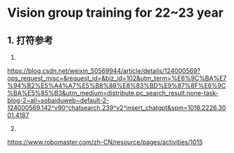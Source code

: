 # Vision group training for 22~23 year

## 1. 打符参考
1.
https://blog.csdn.net/weixin_50569944/article/details/124000569?ops_request_misc=&request_id=&biz_id=102&utm_term=%E6%9C%BA%E7%94%B2%E5%A4%A7%E5%B8%88%E8%83%BD%E9%87%8F%E6%9C%BA%E5%85%B3&utm_medium=distribute.pc_search_result.none-task-blog-2~all~sobaiduweb~default-2-124000569.142^v90^chatsearch,239^v2^insert_chatgpt&spm=1018.2226.3001.4187

2.
https://www.robomaster.com/zh-CN/resource/pages/activities/1015
